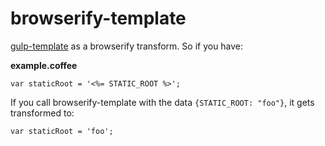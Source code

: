 # browserify-template
[gulp-template](https://github.com/sindresorhus/gulp-template) as a browserify transform. So if you have:

**example.coffee**

````
var staticRoot = '<%= STATIC_ROOT %>';
````

If you call browserify-template with the data `{STATIC_ROOT: "foo"}`, it gets transformed to:

````
var staticRoot = 'foo';
````
